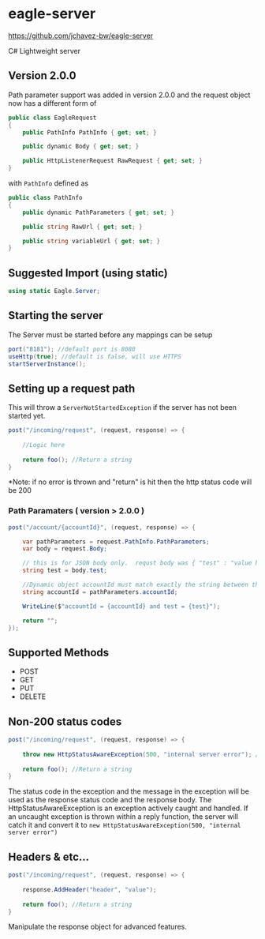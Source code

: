 # eagle-server

https://github.com/jchavez-bw/eagle-server

C# Lightweight  server


## Version 2.0.0

Path parameter support was added in version 2.0.0 and the request object now has a different form of 

```csharp
public class EagleRequest
{
    public PathInfo PathInfo { get; set; }

    public dynamic Body { get; set; }

    public HttpListenerRequest RawRequest { get; set; }
}
```

with `PathInfo` defined as 

```csharp
public class PathInfo
{
    public dynamic PathParameters { get; set; }

    public string RawUrl { get; set; }

    public string variableUrl { get; set; }
}
```


## Suggested Import (using static)
```csharp
using static Eagle.Server;
```

## Starting the server
The Server must be started before any mappings can be setup
```csharp
port("8181"); //default port is 8080
useHttp(true); //default is false, will use HTTPS
startServerInstance();
```

## Setting up a request path
This will throw a `ServerNotStartedException` if the server has not been started yet.
```csharp
post("/incoming/request", (request, response) => {
    
    //Logic here
    
    return foo(); //Return a string
}
```
*Note: if no error is thrown and "return" is hit then the http status code will be 200 

### Path Paramaters ( version > 2.0.0 )
```csharp
post("/account/{accountId}", (request, response) => {

    var pathParameters = request.PathInfo.PathParameters;
    var body = request.Body;

    // this is for JSON body only.  requst body was { "test" : "value here" }
    string test = body.test;

    //Dynamic object accountId must match exactly the string between the {} ex: {accountId} 
    string accountId = pathParameters.accountId;

    WriteLine($"accountId = {accountId} and test = {test}");

    return "";
});
```

## Supported Methods
* POST
* GET
* PUT
* DELETE

## Non-200 status codes
```csharp
post("/incoming/request", (request, response) => {
    
    throw new HttpStatusAwareException(500, "internal server error"); //Must be HttpStatusAwareException or extension of.
    
    return foo(); //Return a string
}
```
The status code in the exception and the message in the exception will be used as the response status code and the response body.
The HttpStatusAwareException is an exception actively caught and handled. 
If an uncaught exception is thrown within a reply function, the server will catch it and convert it to `new HttpStatusAwareException(500, "internal server error")`

## Headers & etc...
```csharp
post("/incoming/request", (request, response) => {
    
    response.AddHeader("header", "value");
    
    return foo(); //Return a string
}
```
Manipulate the response object for advanced features.

